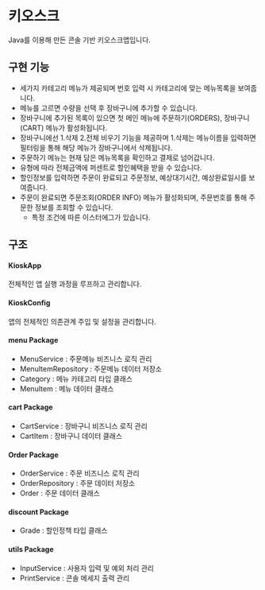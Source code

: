 # 키오스크
Java를 이용해 만든 콘솔 기반 키오스크앱입니다.

## 구현 기능
- 세가지 카테고리 메뉴가 제공되며 번호 입력 시 카테고리에 맞는 메뉴목록을 보여줍니다.
- 메뉴를 고르면 수량을 선택 후 장바구니에 추가할 수 있습니다.
- 장바구니에 추가된 목록이 있으면 첫 메인 메뉴에 주문하기(ORDERS), 장바구니(CART) 메뉴가 활성화됩니다.
- 장바구니에선 1.삭제 2.전체 비우기 기능을 제공하며 1.삭제는 메뉴이름을 입력하면 필터링을 통해 해당 메뉴가 장바구니에서 삭제됩니다.
- 주문하기 메뉴는 현재 담은 메뉴목록을 확인하고 결제로 넘어갑니다.
- 유형에 따라 전체금액에 퍼센트로 할인혜택을 받을 수 있습니다.
- 할인정보를 입력하면 주문이 완료되고 주문정보, 예상대기시간, 예상완료일시를 보여줍니다.
- 주문이 완료되면 주문조회(ORDER INFO) 메뉴가 활성화되며, 주문번호를 통해 주문한 정보를 조회할 수 있습니다.
  * 특정 조건에 따른 이스터에그가 있습니다.

## 구조
#### KioskApp
전체적인 앱 실행 과정을 루프하고 관리합니다.

#### KioskConfig
앱의 전체적인 의존관계 주입 및 설정을 관리합니다.

#### menu Package
- MenuService : 주문메뉴 비즈니스 로직 관리
- MenuItemRepository : 주문메뉴 데이터 저장소
- Category : 메뉴 카테고리 타입 클래스
- MenuItem : 메뉴 데이터 클래스

#### cart Package
- CartService : 장바구니 비즈니스 로직 관리
- CartItem : 장바구니 데이터 클래스

#### Order Package
- OrderService : 주문 비즈니스 로직 관리
- OrderRepository : 주문 데이터 저장소
- Order : 주문 데이터 클래스

#### discount Package
- Grade : 할인정책 타입 클래스

#### utils Package
- InputService : 사용자 입력 및 예외 처리 관리
- PrintService : 콘솔 메세지 출력 관리
